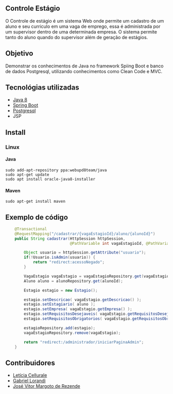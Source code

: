 ## Controle Estágio

O Controle de estágio é um sistema Web onde permite um cadastro de um aluno e seu curriculo em uma vaga de emprego, 
essa é administrada por um supervisor dentro de uma determinada empresa. O sistema permite tanto do aluno quando do supervisor além de geração de estágios.

## Objetivo

Demonstrar os conhecimentos de Java no framework Spiing Boot e banco de dados Postgresql, utilizando conhecimentos como Clean Code e MVC.

## Tecnológias utilizadas

- [Java 8](https://www.java.com)
- [Spring Boot](https://spring.io)
- [Postgresql](https://www.postgresql.org/)
- JSP

## Install

### Linux
#### Java

```shell
sudo add-apt-repository ppa:webupd8team/java
sudo apt-get update
sudo apt install oracle-java8-installer
```
#### Maven
```shell
sudo apt-get install maven
```

## Exemplo de código

```Java
    @Transactional
    @RequestMapping("/cadastrar/{vagaEstagioId}/aluno/{alunoId}")
    public String cadastrar(HttpSession httpSession,
                            @PathVariable int vagaEstagioId, @PathVariable int alunoId) {

        Object usuario = httpSession.getAttribute("usuario");
        if(!Usuario.isAdmin(usuario)) {
            return "redirect:acessoNegado";
        }

        VagaEstagio vagaEstagio = vagaEstagioRepository.get(vagaEstagioId);
        Aluno aluno = alunoRepository.get(alunoId);

        Estagio estagio = new Estagio();

        estagio.setDescricao( vagaEstagio.getDescricao() );
        estagio.setEstagiario( aluno );
        estagio.setEmpresa( vagaEstagio.getEmpresa() );
        estagio.setRequisitosDesejaveis( vagaEstagio.getRequisitosDesejaveis() );
        estagio.setRequisitosObrigatorios( vagaEstagio.getRequisitosObrigatorios() );

        estagioRepository.add(estagio);
        vagaEstagioRepository.remove(vagaEstagio);

        return "redirect:/administrador/iniciarPaginaAdmin";
    }
```

## Contribuidores
- [Letícia Cellurale](https://github.com/lzcee)
- [Gabriel Lorandi](https://www.linkedin.com/in/gabriel-lorandi/)
- [José Vitor Margoto de Rezende](https://github.com/Zerezende)




